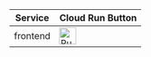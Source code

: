 | Service | Cloud Run Button | 
| ------------------------- | --------------------------------------------------------------- |
| frontend | [<img src="https://storage.googleapis.com/cloudrun/button.svg" alt="Run on Google Cloud" height="30">][run_frontend] |

[run_frontend]: https://deploy.cloud.run/?git_repo=https://github.com/knative/docs&dir=docs/serving/samples/hello-world/helloworld-python


